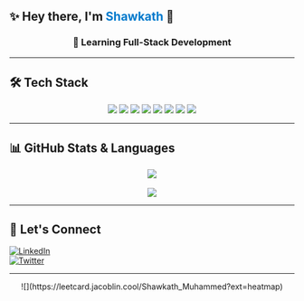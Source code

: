 <h2>✨ Hey there, I'm <span style="color:#007ACC">Shawkath</span> 👋</h2>

<h3 align="center">🌱 Learning Full-Stack Development</h3>

---

## 🛠 Tech Stack

<div align="center">
  <img src="https://img.shields.io/badge/HTML5-E34F26?style=for-the-badge&logo=html5&logoColor=white"/>
  <img src="https://img.shields.io/badge/CSS3-1572B6?style=for-the-badge&logo=css3&logoColor=white"/>
  <img src="https://img.shields.io/badge/JavaScript-F7DF1E?style=for-the-badge&logo=javascript&logoColor=black"/>
  <img src="https://img.shields.io/badge/jQuery-0769AD?style=for-the-badge&logo=jquery&logoColor=white"/>
  <img src="https://img.shields.io/badge/Figma-F24E1E?style=for-the-badge&logo=figma&logoColor=white"/>
  <img src="https://img.shields.io/badge/VS%20Code-007ACC?style=for-the-badge&logo=visual-studio-code&logoColor=white"/>
  <img src="https://img.shields.io/badge/Git-F05032?style=for-the-badge&logo=git&logoColor=white"/>
  <img src="https://img.shields.io/badge/GitHub-181717?style=for-the-badge&logo=github&logoColor=white"/>
</div>

---

## 📊 GitHub Stats & Languages

<div align="center">
  <img src="https://github-readme-stats.vercel.app/api?username=shawkath73&show_icons=true&theme=tokyonight" />
  <br><br>
  <img src="https://github-readme-stats.vercel.app/api/top-langs/?username=shawkath73&layout=compact&theme=tokyonight&card_width=400" />
</div>

---

## 🤝 Let's Connect

[![LinkedIn](https://img.shields.io/badge/-LinkedIn-blue?style=for-the-badge&logo=linkedin&logoColor=white)](https://www.linkedin.com/in/muhammed-shawkath-v-i-b246b6285?utm_source=share&utm_campaign=share_via&utm_content=profile&utm_medium=android_app)  
[![Twitter](https://img.shields.io/badge/-Twitter-1DA1F2?style=for-the-badge&logo=twitter&logoColor=white)](https://x.com/TheMyst48853387?t=zeWFiAcx4So4RDPWCG2X8Q&s=09)  

---

<div align="center">
![](https://leetcard.jacoblin.cool/Shawkath_Muhammed?ext=heatmap)
</div>
